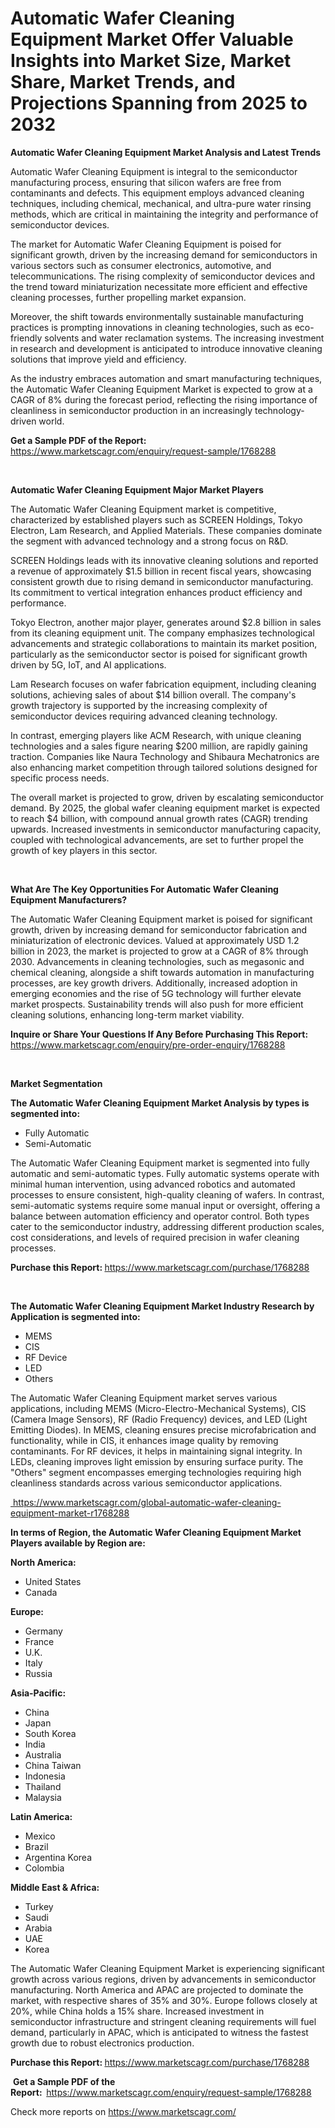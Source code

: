 <p><h1>Automatic Wafer Cleaning Equipment Market Offer Valuable Insights into Market Size, Market Share, Market Trends, and Projections Spanning from 2025 to 2032</h1></p><p><strong>Automatic Wafer Cleaning Equipment Market Analysis and Latest Trends</strong></p>
<p><p>Automatic Wafer Cleaning Equipment is integral to the semiconductor manufacturing process, ensuring that silicon wafers are free from contaminants and defects. This equipment employs advanced cleaning techniques, including chemical, mechanical, and ultra-pure water rinsing methods, which are critical in maintaining the integrity and performance of semiconductor devices.</p><p>The market for Automatic Wafer Cleaning Equipment is poised for significant growth, driven by the increasing demand for semiconductors in various sectors such as consumer electronics, automotive, and telecommunications. The rising complexity of semiconductor devices and the trend toward miniaturization necessitate more efficient and effective cleaning processes, further propelling market expansion.</p><p>Moreover, the shift towards environmentally sustainable manufacturing practices is prompting innovations in cleaning technologies, such as eco-friendly solvents and water reclamation systems. The increasing investment in research and development is anticipated to introduce innovative cleaning solutions that improve yield and efficiency.</p><p>As the industry embraces automation and smart manufacturing techniques, the Automatic Wafer Cleaning Equipment Market is expected to grow at a CAGR of 8% during the forecast period, reflecting the rising importance of cleanliness in semiconductor production in an increasingly technology-driven world.</p></p>
<p><strong>Get a Sample PDF of the Report:&nbsp;</strong> <a href="https://www.marketscagr.com/enquiry/request-sample/1768288?utm_campaign=2526&utm_medium=2&utm_source=Github&utm_content=ia&utm_term=11042025&utm_id=automatic-wafer-cleaning-equipment">https://www.marketscagr.com/enquiry/request-sample/1768288</a></p>
<p>&nbsp;</p>
<p><strong>Automatic Wafer Cleaning Equipment Major Market Players</strong></p>
<p><p>The Automatic Wafer Cleaning Equipment market is competitive, characterized by established players such as SCREEN Holdings, Tokyo Electron, Lam Research, and Applied Materials. These companies dominate the segment with advanced technology and a strong focus on R&D.</p><p>SCREEN Holdings leads with its innovative cleaning solutions and reported a revenue of approximately $1.5 billion in recent fiscal years, showcasing consistent growth due to rising demand in semiconductor manufacturing. Its commitment to vertical integration enhances product efficiency and performance.</p><p>Tokyo Electron, another major player, generates around $2.8 billion in sales from its cleaning equipment unit. The company emphasizes technological advancements and strategic collaborations to maintain its market position, particularly as the semiconductor sector is poised for significant growth driven by 5G, IoT, and AI applications.</p><p>Lam Research focuses on wafer fabrication equipment, including cleaning solutions, achieving sales of about $14 billion overall. The company's growth trajectory is supported by the increasing complexity of semiconductor devices requiring advanced cleaning technology.</p><p>In contrast, emerging players like ACM Research, with unique cleaning technologies and a sales figure nearing $200 million, are rapidly gaining traction. Companies like Naura Technology and Shibaura Mechatronics are also enhancing market competition through tailored solutions designed for specific process needs.</p><p>The overall market is projected to grow, driven by escalating semiconductor demand. By 2025, the global wafer cleaning equipment market is expected to reach $4 billion, with compound annual growth rates (CAGR) trending upwards. Increased investments in semiconductor manufacturing capacity, coupled with technological advancements, are set to further propel the growth of key players in this sector.</p></p>
<p>&nbsp;</p>
<p><strong>What Are The Key Opportunities For Automatic Wafer Cleaning Equipment Manufacturers?</strong></p>
<p><p>The Automatic Wafer Cleaning Equipment market is poised for significant growth, driven by increasing demand for semiconductor fabrication and miniaturization of electronic devices. Valued at approximately USD 1.2 billion in 2023, the market is projected to grow at a CAGR of 8% through 2030. Advancements in cleaning technologies, such as megasonic and chemical cleaning, alongside a shift towards automation in manufacturing processes, are key growth drivers. Additionally, increased adoption in emerging economies and the rise of 5G technology will further elevate market prospects. Sustainability trends will also push for more efficient cleaning solutions, enhancing long-term market viability.</p></p>
<p><strong>Inquire or Share Your Questions If Any Before Purchasing This Report:</strong> <a href="https://www.marketscagr.com/enquiry/pre-order-enquiry/1768288?utm_campaign=2526&utm_medium=2&utm_source=Github&utm_content=ia&utm_term=11042025&utm_id=automatic-wafer-cleaning-equipment">https://www.marketscagr.com/enquiry/pre-order-enquiry/1768288</a></p>
<p>&nbsp;</p>
<p><strong>Market Segmentation</strong></p>
<p><strong>The Automatic Wafer Cleaning Equipment Market Analysis by types is segmented into:</strong></p>
<p><ul><li>Fully Automatic</li><li>Semi-Automatic</li></ul></p>
<p><p>The Automatic Wafer Cleaning Equipment market is segmented into fully automatic and semi-automatic types. Fully automatic systems operate with minimal human intervention, using advanced robotics and automated processes to ensure consistent, high-quality cleaning of wafers. In contrast, semi-automatic systems require some manual input or oversight, offering a balance between automation efficiency and operator control. Both types cater to the semiconductor industry, addressing different production scales, cost considerations, and levels of required precision in wafer cleaning processes.</p></p>
<p><strong>Purchase this Report:&nbsp;</strong><a href="https://www.marketscagr.com/purchase/1768288?utm_campaign=2526&utm_medium=2&utm_source=Github&utm_content=ia&utm_term=11042025&utm_id=automatic-wafer-cleaning-equipment">https://www.marketscagr.com/purchase/1768288</a></p>
<p>&nbsp;</p>
<p><strong>The Automatic Wafer Cleaning Equipment Market Industry Research by Application is segmented into:</strong></p>
<p><ul><li>MEMS</li><li>CIS</li><li>RF Device</li><li>LED</li><li>Others</li></ul></p>
<p><p>The Automatic Wafer Cleaning Equipment market serves various applications, including MEMS (Micro-Electro-Mechanical Systems), CIS (Camera Image Sensors), RF (Radio Frequency) devices, and LED (Light Emitting Diodes). In MEMS, cleaning ensures precise microfabrication and functionality, while in CIS, it enhances image quality by removing contaminants. For RF devices, it helps in maintaining signal integrity. In LEDs, cleaning improves light emission by ensuring surface purity. The "Others" segment encompasses emerging technologies requiring high cleanliness standards across various semiconductor applications.</p></p>
<p><a href="https://www.marketscagr.com/global-automatic-wafer-cleaning-equipment-market-r1768288?utm_campaign=2526&utm_medium=2&utm_source=Github&utm_content=ia&utm_term=11042025&utm_id=automatic-wafer-cleaning-equipment">&nbsp;https://www.marketscagr.com/global-automatic-wafer-cleaning-equipment-market-r1768288</a></p>
<p><strong>In terms of Region, the Automatic Wafer Cleaning Equipment Market Players available by Region are:</strong></p>
<p>
    <p> <strong> North America: </strong>
        <ul>
            <li>United States</li>
            <li>Canada</li>
        </ul>
        </p> 
    <p> <strong> Europe: </strong>
        <ul>
            <li>Germany</li>
            <li>France</li>
            <li>U.K.</li>
            <li>Italy</li>
            <li>Russia</li>
        </ul>
        </p> 
    <p> <strong> Asia-Pacific: </strong>
        <ul>
            <li>China</li>
            <li>Japan</li>
            <li>South Korea</li>
            <li>India</li>
            <li>Australia</li>
            <li>China Taiwan</li>
            <li>Indonesia</li>
            <li>Thailand</li>
            <li>Malaysia</li>
        </ul>
        </p> 
    <p> <strong> Latin America: </strong>
        <ul>
            <li>Mexico</li>
            <li>Brazil</li>
            <li>Argentina Korea</li>
            <li>Colombia</li>
        </ul>
        </p> 
    <p> <strong> Middle East & Africa: </strong>
        <ul>
            <li>Turkey</li>
            <li>Saudi</li>
            <li>Arabia</li>
            <li>UAE</li>
            <li>Korea</li>
        </ul>
    </p>
    </p>
<p><p>The Automatic Wafer Cleaning Equipment Market is experiencing significant growth across various regions, driven by advancements in semiconductor manufacturing. North America and APAC are projected to dominate the market, with respective shares of 35% and 30%. Europe follows closely at 20%, while China holds a 15% share. Increased investment in semiconductor infrastructure and stringent cleaning requirements will fuel demand, particularly in APAC, which is anticipated to witness the fastest growth due to robust electronics production.</p></p>
<p><strong>Purchase this Report: </strong><a href="https://www.marketscagr.com/purchase/1768288?utm_campaign=2526&utm_medium=2&utm_source=Github&utm_content=ia&utm_term=11042025&utm_id=automatic-wafer-cleaning-equipment">https://www.marketscagr.com/purchase/1768288</a></p>
<p>&nbsp;<strong>Get a Sample PDF of the Report:&nbsp;&nbsp;</strong><a href="https://www.marketscagr.com/enquiry/request-sample/1768288?utm_campaign=2526&utm_medium=2&utm_source=Github&utm_content=ia&utm_term=11042025&utm_id=automatic-wafer-cleaning-equipment">https://www.marketscagr.com/enquiry/request-sample/1768288</a></p>
<p><strong></strong></p>
<p>Check more reports on <a href="https://www.marketscagr.com/?utm_campaign=2526&utm_medium=2&utm_source=Github&utm_content=ia&utm_term=11042025&utm_id=automatic-wafer-cleaning-equipment">https://www.marketscagr.com/</a></p>